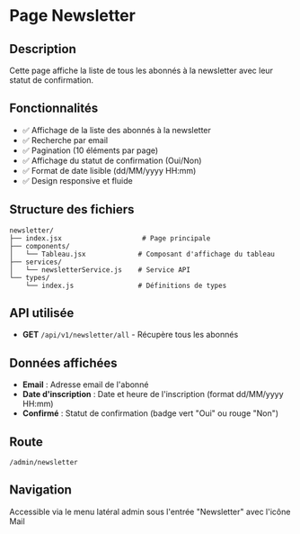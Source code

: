 # Page Newsletter

## Description
Cette page affiche la liste de tous les abonnés à la newsletter avec leur statut de confirmation.

## Fonctionnalités
- ✅ Affichage de la liste des abonnés à la newsletter
- ✅ Recherche par email
- ✅ Pagination (10 éléments par page)
- ✅ Affichage du statut de confirmation (Oui/Non)
- ✅ Format de date lisible (dd/MM/yyyy HH:mm)
- ✅ Design responsive et fluide

## Structure des fichiers
```
newsletter/
├── index.jsx                    # Page principale
├── components/
│   └── Tableau.jsx             # Composant d'affichage du tableau
├── services/
│   └── newsletterService.js    # Service API
└── types/
    └── index.js                # Définitions de types
```

## API utilisée
- **GET** `/api/v1/newsletter/all` - Récupère tous les abonnés

## Données affichées
- **Email** : Adresse email de l'abonné
- **Date d'inscription** : Date et heure de l'inscription (format dd/MM/yyyy HH:mm)
- **Confirmé** : Statut de confirmation (badge vert "Oui" ou rouge "Non")

## Route
`/admin/newsletter`

## Navigation
Accessible via le menu latéral admin sous l'entrée "Newsletter" avec l'icône Mail

